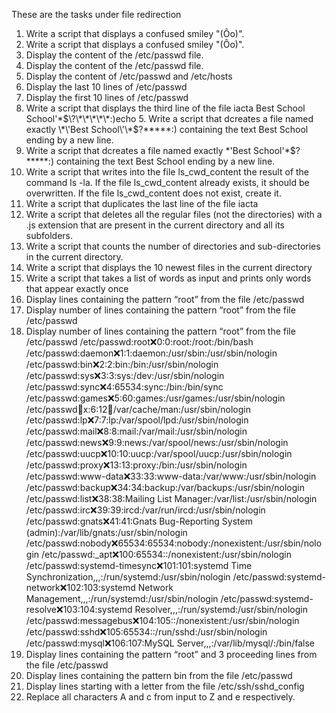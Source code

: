 These are the tasks under file redirection
1. Write a script that displays a confused smiley "(Ôo)".
1. Write a script that displays a confused smiley "(Ôo)".
2. Display the content of the /etc/passwd file.
2. Display the content of the /etc/passwd file.
3. Display the content of /etc/passwd and /etc/hosts
4. Display the last 10 lines of /etc/passwd
4. Display the first 10 lines of /etc/passwd
5. Write a script that displays the third line of the file iacta
Best School School\'\*$\?\*\*\*\*\*:)echo 5. Write a script that dcreates a file named exactly \*\'Best School\'\*$\?\*\*\*\*\*:) containing the text Best School ending by a new line.
5. Write a script that dcreates a file named exactly \*\'Best School\'\*$\?\*\*\*\*\*:) containing the text Best School ending by a new line.
8. Write a script that writes into the file ls_cwd_content the result of the command ls -la. If the file ls_cwd_content already exists, it should be overwritten. If the file ls_cwd_content does not exist, create it.
9. Write a script that duplicates the last line of the file iacta
10. Write a script that deletes all the regular files (not the directories) with a .js extension that are present in the current directory and all its subfolders.
11. Write a script that counts the number of directories and sub-directories in the current directory.
12. Write a script that displays the 10 newest files in the current directory
12. Write a script that takes a list of words as input and prints only words that appear exactly once
14. Display lines containing the pattern “root” from the file /etc/passwd
14. Display number of lines containing the pattern “root” from the file /etc/passwd
14. Display number of lines containing the pattern “root” from the file /etc/passwd
/etc/passwd:root:x:0:0:root:/root:/bin/bash
/etc/passwd:daemon:x:1:1:daemon:/usr/sbin:/usr/sbin/nologin
/etc/passwd:bin:x:2:2:bin:/bin:/usr/sbin/nologin
/etc/passwd:sys:x:3:3:sys:/dev:/usr/sbin/nologin
/etc/passwd:sync:x:4:65534:sync:/bin:/bin/sync
/etc/passwd:games:x:5:60:games:/usr/games:/usr/sbin/nologin
/etc/passwd:man:x:6:12:man:/var/cache/man:/usr/sbin/nologin
/etc/passwd:lp:x:7:7:lp:/var/spool/lpd:/usr/sbin/nologin
/etc/passwd:mail:x:8:8:mail:/var/mail:/usr/sbin/nologin
/etc/passwd:news:x:9:9:news:/var/spool/news:/usr/sbin/nologin
/etc/passwd:uucp:x:10:10:uucp:/var/spool/uucp:/usr/sbin/nologin
/etc/passwd:proxy:x:13:13:proxy:/bin:/usr/sbin/nologin
/etc/passwd:www-data:x:33:33:www-data:/var/www:/usr/sbin/nologin
/etc/passwd:backup:x:34:34:backup:/var/backups:/usr/sbin/nologin
/etc/passwd:list:x:38:38:Mailing List Manager:/var/list:/usr/sbin/nologin
/etc/passwd:irc:x:39:39:ircd:/var/run/ircd:/usr/sbin/nologin
/etc/passwd:gnats:x:41:41:Gnats Bug-Reporting System (admin):/var/lib/gnats:/usr/sbin/nologin
/etc/passwd:nobody:x:65534:65534:nobody:/nonexistent:/usr/sbin/nologin
/etc/passwd:_apt:x:100:65534::/nonexistent:/usr/sbin/nologin
/etc/passwd:systemd-timesync:x:101:101:systemd Time Synchronization,,,:/run/systemd:/usr/sbin/nologin
/etc/passwd:systemd-network:x:102:103:systemd Network Management,,,:/run/systemd:/usr/sbin/nologin
/etc/passwd:systemd-resolve:x:103:104:systemd Resolver,,,:/run/systemd:/usr/sbin/nologin
/etc/passwd:messagebus:x:104:105::/nonexistent:/usr/sbin/nologin
/etc/passwd:sshd:x:105:65534::/run/sshd:/usr/sbin/nologin
/etc/passwd:mysql:x:106:107:MySQL Server,,,:/var/lib/mysql/:/bin/false
16. Display lines containing the pattern “root” and 3 proceeding lines from the file /etc/passwd
16. Display lines containing the pattern bin from the file /etc/passwd
18. Display lines starting with a letter from the file /etc/ssh/sshd_config
19. Replace all characters A and c from input to Z and e respectively.
